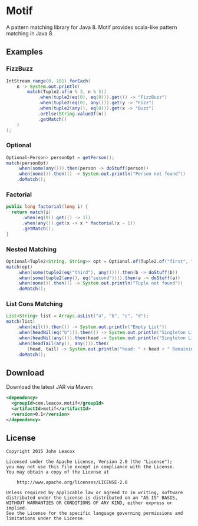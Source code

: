 Motif
=====

A pattern matching library for Java 8. Motif provides scala-like pattern matching in Java 8.

## Examples

### FizzBuzz

```java
IntStream.range(0, 101).forEach(
    n -> System.out.println(
        match(Tuple2.of(n % 3, n % 5))
            .when(tuple2(eq(0), eq(0))).get(() -> "FizzBuzz")
            .when(tuple2(eq(0), any())).get(y -> "Fizz")
            .when(tuple2(any(), eq(0))).get(x -> "Buzz")
            .orElse(String.valueOf(n))
            .getMatch()
    )
);
```

### Optional

```java
Optional<Person> personOpt = getPerson();
match(personOpt)
    .when(some(any())).then(person -> doStuff(person))
    .when(none()).then(() -> System.out.println("Person not found"))
    .doMatch();
```

### Factorial

```java
public long factorial(long i) {
  return match(i)
      .when(eq(0)).get(() -> 1l)
      .when(any()).get(x -> x * factorial(x - 1))
      .getMatch();
}
```

### Nested Matching

```java
Optional<Tuple2<String, String>> opt = Optional.of(Tuple2.of("first", "second"));
match(opt)
    .when(some(tuple2(eq("third"), any()))).then(b -> doStuff(b))
    .when(some(tuple2(any(), eq("second")))).then(a -> doStuff(a))
    .when(none()).then(() -> System.out.println("Tuple not found"))
    .doMatch();
```

### List Cons Matching

```java
List<String> list = Arrays.asList("a", "b", "c", "d");
match(list)
    .when(nil()).then(() -> System.out.println("Empty List"))
    .when(headNil(eq("b"))).then(() -> System.out.println("Singleton List of 'b'"))
    .when(headNil(any())).then(head -> System.out.println("Singleton List of " + head))
    .when(headTail(any(), any())).then(
        (head, tail) -> System.out.println("head: " + head + " Remaining: " + tail))
    .doMatch();
```

## Download

Download the latest JAR via Maven:

```xml
<dependency>
  <groupId>com.leacox.motif</groupId>
  <artifactId>motif</artifactId>
  <version>0.1</version>
</dependency>
```

## License

    Copyright 2015 John Leacox

    Licensed under the Apache License, Version 2.0 (the "License");
    you may not use this file except in compliance with the License.
    You may obtain a copy of the License at

        http://www.apache.org/licenses/LICENSE-2.0

    Unless required by applicable law or agreed to in writing, software
    distributed under the License is distributed on an "AS IS" BASIS,
    WITHOUT WARRANTIES OR CONDITIONS OF ANY KIND, either express or implied.
    See the License for the specific language governing permissions and
    limitations under the License.
